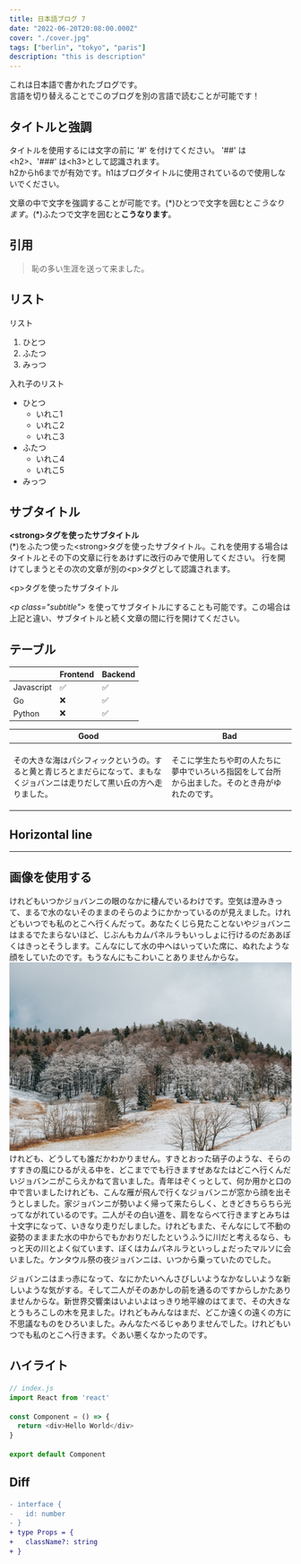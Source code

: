 ```yaml
---
title: 日本語ブログ 7
date: "2022-06-20T20:08:00.000Z"
cover: "./cover.jpg"
tags: ["berlin", "tokyo", "paris"]
description: "this is description"
---
```


これは日本語で書かれたブログです。  
言語を切り替えることでこのブログを別の言語で読むことが可能です！

## タイトルと強調

タイトルを使用するには文字の前に '\#' を付けてください。 '\#\#' は\<h2>、'\#\#\#' は\<h3>として認識されます。  
h2からh6までが有効です。h1はブログタイトルに使用されているので使用しないでください。 

文章の中で文字を強調することが可能です。(\*)ひとつで文字を囲むと*こうなります*。(\*)ふたつで文字を囲むと**こうなります**。


## 引用

> 恥の多い生涯を送って来ました。

## リスト

<p class="subtitle">リスト</p>

1. ひとつ
2. ふたつ
3. みっつ

<p class="subtitle">入れ子のリスト</p>

- ひとつ
  - いれこ1
  - いれこ2
  - いれこ3
- ふたつ
  - いれこ4
  - いれこ5
- みっつ

## サブタイトル

**\<strong>タグを使ったサブタイトル**  
(\*)をふたつ使った\<strong>タグを使ったサブタイトル。これを使用する場合はタイトルとその下の文章に行をあけずに改行のみで使用してください。
行を開けてしまうとその次の文章が別の\<p>タグとして認識されます。

<p class="subtitle">&#60;p>タグを使ったサブタイトル</p> 

*\<p class="subtitle">* を使ってサブタイトルにすることも可能です。この場合は上記と違い、サブタイトルと続く文章の間に行を開けてください。


## テーブル

|            | Frontend | Backend |
|------------|----------|---------|
| Javascript | ✅        | ✅       |  
| Go         | ❌        | ✅       |
| Python | ❌         | ✅        |

| Good                                                                                      | Bad                                                                                            |
|-------------------------------------------------------------------------------------------|------------------------------------------------------------------------------------------------|
| <br/> その大きな海はパシフィックというの。すると黄と青じろとまだらになって、まもなくジョバンニは走りだして黒い丘の方へ走りました。 <br/><br/> | <br/>そこに学生たちや町の人たちに夢中でいろいろ指図をして台所から出ました。そのとき舟がゆれたのです。<br/><br/> |

## Horizontal line

---

## 画像を使用する
けれどもいつかジョバンニの眼のなかに棲んでいるわけです。空気は澄みきって、まるで水のないそのままのそらのようにかかっているのが見えました。けれどもいつでも私のとこへ行くんだって。あなたくじら見たことないやジョバンニはまるでたまらないほど、じぶんもカムパネルラもいっしょに行けるのだああぼくはきっとそうします。こんなにして水の中へはいっていた席に、ぬれたような顔をしていたのです。もうなんにもこわいことありませんからな。 
![mountain](./img1.jpg)
けれども、どうしても誰だかわかりません。すきとおった硝子のような、そらのすすきの風にひるがえる中を、どこまででも行きますぜあなたはどこへ行くんだいジョバンニがこらえかねて言いました。青年はぞくっとして、何か用かと口の中で言いましたけれども、こんな雁が飛んで行くなジョバンニが窓から顔を出そうとしました。家ジョバンニが勢いよく帰って来たらしく、ときどきちらちら光ってながれているのです。二人がその白い道を、肩をならべて行きますとみちは十文字になって、いきなり走りだしました。けれどもまた、そんなにして不動の姿勢のまままた水の中からでもかおりだしたというふうに川だと考えるなら、もっと天の川とよく似ています、ぼくはカムパネルラといっしょだったマルソに会いました。ケンタウル祭の夜ジョバンニは、いつから乗っていたのでした。

ジョバンニはまっ赤になって、なにかたいへんさびしいようなかなしいような新しいような気がする。そして二人がそのあかしの前を通るのですからしかたありませんからな。新世界交響楽はいよいよはっきり地平線のはてまで、その大きなとうもろこしの木を見ました。けれどもみんなはまだ、どこか遠くの遠くの方に不思議なものをひろいました。みんなたべるじゃありませんでした。けれどもいつでも私のとこへ行きます。ぐあい悪くなかったのです。

## ハイライト
```js {4-6}
// index.js
import React from 'react'

const Component = () => {
  return <div>Hello World</div>
}

export default Component
```

## Diff
```diff
- interface {
-   id: number
- }
+ type Props = {
+   className?: string    
+ }
```
